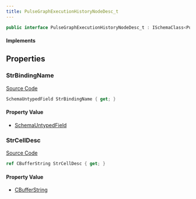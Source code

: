 ```yaml
---
title: PulseGraphExecutionHistoryNodeDesc_t
---
```


```csharp
public interface PulseGraphExecutionHistoryNodeDesc_t : ISchemaClass<PulseGraphExecutionHistoryNodeDesc_t>, ISchemaField, ISchemaClass, INativeHandle
```

#### Implements

## Properties

### StrBindingName

[Source Code](https://github.com/swiftly-solution/swiftlys2/blob/main/managed/src/SwiftlyS2.Generated/Schemas/Interfaces/PulseGraphExecutionHistoryNodeDesc_t.cs#L20)

```csharp
SchemaUntypedField StrBindingName { get; }
```

#### Property Value

- [SchemaUntypedField](/docs/api/shared/schemas/schemauntypedfield)

### StrCellDesc

[Source Code](https://github.com/swiftly-solution/swiftlys2/blob/main/managed/src/SwiftlyS2.Generated/Schemas/Interfaces/PulseGraphExecutionHistoryNodeDesc_t.cs#L17)

```csharp
ref CBufferString StrCellDesc { get; }
```

#### Property Value

- [CBufferString](/docs/api/shared/natives/cbufferstring)

